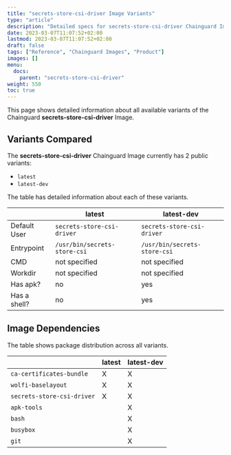 ```yaml
---
title: "secrets-store-csi-driver Image Variants"
type: "article"
description: "Detailed specs for secrets-store-csi-driver Chainguard Image Variants"
date: 2023-03-07T11:07:52+02:00
lastmod: 2023-03-07T11:07:52+02:00
draft: false
tags: ["Reference", "Chainguard Images", "Product"]
images: []
menu:
  docs:
    parent: "secrets-store-csi-driver"
weight: 550
toc: true
---
```


This page shows detailed information about all available variants of the Chainguard **secrets-store-csi-driver** Image.

## Variants Compared
The **secrets-store-csi-driver** Chainguard Image currently has 2 public variants: 

- `latest`
- `latest-dev`

The table has detailed information about each of these variants.

|              | latest                       | latest-dev                   |
|--------------|------------------------------|------------------------------|
| Default User | `secrets-store-csi-driver`   | `secrets-store-csi-driver`   |
| Entrypoint   | `/usr/bin/secrets-store-csi` | `/usr/bin/secrets-store-csi` |
| CMD          | not specified                | not specified                |
| Workdir      | not specified                | not specified                |
| Has apk?     | no                           | yes                          |
| Has a shell? | no                           | yes                          |

## Image Dependencies
The table shows package distribution across all variants.

|                            | latest | latest-dev |
|----------------------------|--------|------------|
| `ca-certificates-bundle`   | X      | X          |
| `wolfi-baselayout`         | X      | X          |
| `secrets-store-csi-driver` | X      | X          |
| `apk-tools`                |        | X          |
| `bash`                     |        | X          |
| `busybox`                  |        | X          |
| `git`                      |        | X          |

